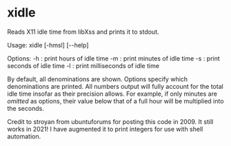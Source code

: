 xidle
=====

Reads X11 idle time from libXss and prints it to stdout.

Usage: xidle [-hmsl] [--help]

  Options:
  -h  : print hours of idle time
  -m  : print minutes of idle time
  -s  : print seconds of idle time
  -l  : print milliseconds of idle time

By default, all denominations are shown. Options specify which denominations are printed.
  All numbers output will fully account for the total idle time insofar as their precision allows.
  For example, if only minutes are *omitted* as options, their value below that of a full hour
  will be multiplied into the seconds.


Credit to stroyan from ubuntuforums for posting this code in 2009.
It still works in 2021! I have augmented it to print integers for use with shell automation.

